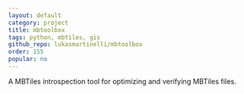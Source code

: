 ```yaml
---
layout: default
category: project
title: mbtoolbox
tags: python, mbtiles, gis
github_repo: lukasmartinelli/mbtoolbox
order: 155
popular: no
---
```


A MBTiles introspection tool for optimizing and verifying MBTiles files.
